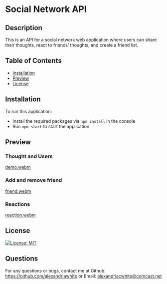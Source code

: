 # Social Network API
## Description 
This is an API for a social network web application where users can share their thoughts, react to friends’ thoughts, and create a friend list.
## Table of Contents
- [Installation](#installation)
- [Preview](#preview)
- [License](#license)

## Installation
To run this application:
- Install the required packages via `npm install` in the console
- Run `npm start` to start the application

## Preview
### Thought and Users
[demo.webm](https://user-images.githubusercontent.com/114960634/223290480-69640ae3-d8c7-46b9-9a73-80b3d00e0a91.webm)
### Add and remove friend
[friend.webm](https://user-images.githubusercontent.com/114960634/223306334-5644edbb-2f8b-4308-a669-79f779643749.webm)
### Reactions
[reaction.webm](https://user-images.githubusercontent.com/114960634/223319228-43cf88fe-36c2-4c62-a381-0dd89563b9f2.webm)

## License
[![License: MIT](https://img.shields.io/badge/License-MIT-yellow.svg)](https://opensource.org/licenses/MIT)  

## Questions
For any questions or bugs, contact me at Github: https://github.com/alexandriawhite or Email: alexandriacwhite@comcast.net
